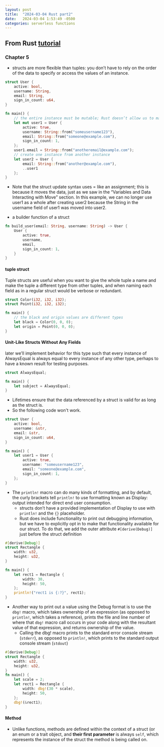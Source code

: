 ```yaml
---
layout: post
title:  "2024-03-04 Rust part2"
date:   2024-03-04 1:53:49 -0500
categories: serverless functions
---
```

## From Rust [tutorial](https://doc.rust-lang.org/book/)
### Chapter 5
- structs are more flexible than tuples: you don’t have to rely on the order of the data to specify or access the values of an instance.

```rust
struct User {
    active: bool,
    username: String,
    email: String,
    sign_in_count: u64,
}

fn main() {
    // the entire instance must be mutable; Rust doesn’t allow us to mark only certain fields as mutable.
    let mut user1 = User {
        active: true,
        username: String::from("someusername123"),
        email: String::from("someone@example.com"),
        sign_in_count: 1,
    };
    user1.email = String::from("anotheremail@example.com");
    // create one instance from another instance
    let user2 = User {
        email: String::from("another@example.com"),
        ..user1
    };
}
```

- Note that the struct update syntax uses = like an assignment; this is because it moves the data, just as we saw in the “Variables and Data Interacting with Move” section. In this example, we can no longer use user1 as a whole after creating user2 because the String in the username field of user1 was moved into user2.

- a builder function of a struct

```rust
fn build_user(email: String, username: String) -> User {
    User {
        active: true,
        username,
        email,
        sign_in_count: 1,
    }
}
```

#### tuple struct
Tuple structs are useful when you want to give the whole tuple a name and make the tuple a different type from other tuples, and when naming each field as in a regular struct would be verbose or redundant.

```rust
struct Color(i32, i32, i32);
struct Point(i32, i32, i32);

fn main() {
    // the black and origin values are different types
    let black = Color(0, 0, 0);
    let origin = Point(0, 0, 0);
}
```

#### Unit-Like Structs Without Any Fields
later we’ll implement behavior for this type such that every instance of AlwaysEqual is always equal to every instance of any other type, perhaps to have a known result for testing purposes.

```rust
struct AlwaysEqual;

fn main() {
    let subject = AlwaysEqual;
}
```

- Lifetimes ensure that the data referenced by a struct is valid for as long as the struct is.
- So the following code won't work. 

```rust
struct User {
    active: bool,
    username: &str,
    email: &str,
    sign_in_count: u64,
}

fn main() {
    let user1 = User {
        active: true,
        username: "someusername123",
        email: "someone@example.com",
        sign_in_count: 1,
    };
}
```


- The `println!` macro can do many kinds of formatting, and by default, the curly brackets tell `println!` to use formatting known as Display: output intended for direct end user consumption.
	+ structs don’t have a provided implementation of Display to use with `println!` and the `{}` placeholder.
  + Rust does include functionality to print out debugging information, but we have to explicitly opt in to make that functionality available for our struct. To do that, we add the outer attribute `#[derive(Debug)]` just before the struct definition

```rust
#[derive(Debug)]
struct Rectangle {
    width: u32,
    height: u32,
}

fn main() {
    let rect1 = Rectangle {
        width: 30,
        height: 50,
    };
    println!("rect1 is {:?}", rect1);
}
```

- Another way to print out a value using the Debug format is to use the `dbg!` macro, which takes ownership of an expression (as opposed to `println!`, which takes a reference), prints the file and line number of where that `dbg!` macro call occurs in your code along with the resultant value of that expression, and returns ownership of the value.
	+ Calling the dbg! macro prints to the standard error console stream (`stderr`), as opposed to `println!`, which prints to the standard output console stream (`stdout`)

```rust
#[derive(Debug)]
struct Rectangle {
    width: u32,
    height: u32,
}
fn main() {
    let scale = 2;
    let rect1 = Rectangle {
        width: dbg!(30 * scale),
        height: 50,
    };
    dbg!(&rect1);
}
```

#### Method
- Unlike functions, methods are defined within the context of a struct (or an enum or a trait object, and <strong>their first parameter</strong> is always `self`, which represents the instance of the struct the method is being called on.
